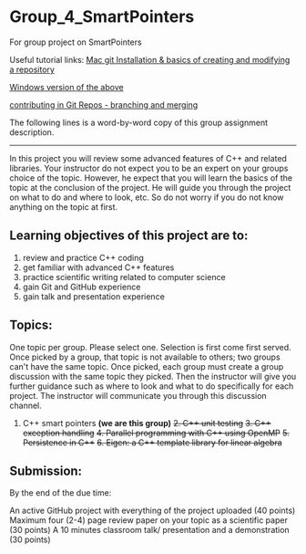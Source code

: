 # Group_4_SmartPointers
For group project on SmartPointers

Useful tutorial links:
[Mac git Installation & basics of creating and modifying a repository](https://www.youtube.com/watch?v=0Icla6TVNNo)

[Windows version of the above](https://www.youtube.com/watch?v=sBTAkHOxvOk)

[contributing in Git Repos - branching and merging](https://www.youtube.com/watch?v=GZILYABgAoo)


The following lines is a word-by-word copy of this group assignment description.

---

In this project you will review some advanced features of C++ and related libraries. Your instructor do not expect you to be an expert on your groups choice of the topic. However, he expect that you will learn the basics of the topic at the conclusion of the project. He will guide you through the project on what to do and where to look, etc. So do not worry if you do not know anything on the topic at first. 

## Learning objectives of this  project are to:

1. review and practice C++ coding 
2. get  familiar with advanced C++ features 
3. practice scientific writing related to computer science 
4. gain Git and GitHub experience
5. gain talk and presentation experience 

## Topics: 

One topic per group. Please select one. Selection is first come first served. Once picked by a group, that topic is not available to others; two groups can't have the same topic. Once picked, each group must create a group discussion with the same topic they picked. Then the instructor will give you further guidance such as where to look and what to do specifically for each project. The instructor will communicate you through this discussion channel. 

1. C++ smart pointers __(we are this group)__
~~2. C++ unit testing~~
~~3. C++ exception handling~~
~~4. Parallel programming with C++ using OpenMP~~
~~5. Persistence in C++~~
~~6. Eigen: a C++ template library for linear algebra~~

## Submission:

By the end of the due time:

An active GitHub project with everything of the project uploaded (40 points)
Maximum four (2-4) page review paper on your topic as a scientific paper (30 points)
A 10 minutes classroom talk/ presentation and a demonstration (30 points)

